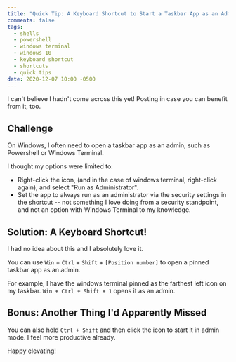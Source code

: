 ```yaml
---
title: "Quick Tip: A Keyboard Shortcut to Start a Taskbar App as an Administrator"
comments: false
tags:
  - shells
  - powershell
  - windows terminal
  - windows 10
  - keyboard shortcut
  - shortcuts
  - quick tips
date: 2020-12-07 10:00 -0500
---
```

I can't believe I hadn't come across this yet! Posting in case you can benefit from it, too.

## Challenge

On Windows, I often need to open a taskbar app as an admin, such as Powershell or Windows Terminal.

I thought my options were limited to:

* Right-click the icon, (and in the case of windows terminal, right-click again), and select "Run as Administrator".
* Set the app to always run as an administrator via the security settings in the shortcut -- not something I love doing from a security standpoint, and not an option with Windows Terminal to my knowledge.

## Solution: A Keyboard Shortcut!

I had no idea about this and I absolutely love it.

You can use `Win` + `Ctrl` + `Shift` + `[Position number]` to open a pinned taskbar app as an admin.

For example, I have the windows terminal pinned as the farthest left icon on my taskbar. `Win + Ctrl + Shift + 1` opens it as an admin.

## Bonus: Another Thing I'd Apparently Missed

You can also hold `Ctrl + Shift` and then click the icon to start it in admin mode. I feel more productive already.

Happy elevating!
